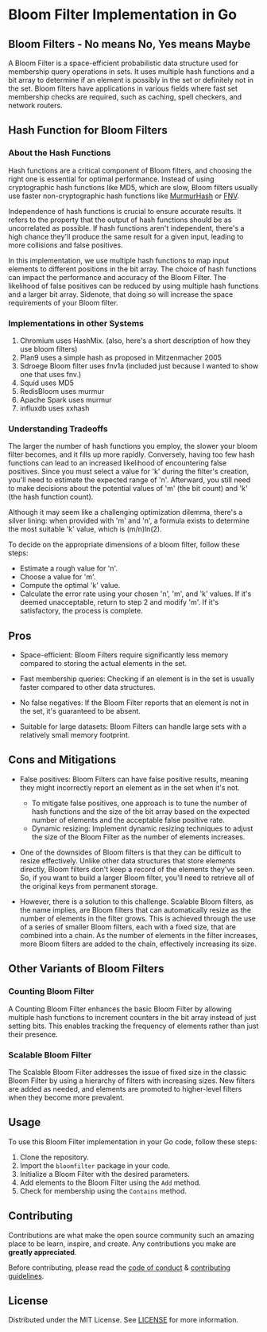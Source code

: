 # Bloom Filter Implementation in Go

## Bloom Filters - No means No, Yes means Maybe

A Bloom Filter is a space-efficient probabilistic data structure used for membership query operations in sets. It uses multiple hash functions and a bit array to determine if an element is possibly in the set or definitely not in the set. Bloom filters have applications in various fields where fast set membership checks are required, such as caching, spell checkers, and network routers.

## Hash Function for Bloom Filters

### About the Hash Functions
Hash functions are a critical component of Bloom filters, and choosing the right one is essential for optimal performance. Instead of using cryptographic hash functions like MD5, which are slow, Bloom filters usually use faster non-cryptographic hash functions like [MurmurHash](https://en.wikipedia.org/wiki/MurmurHash) or [FNV](https://en.wikipedia.org/wiki/Fowler%E2%80%93Noll%E2%80%93Vo_hash_function).

Independence of hash functions is crucial to ensure accurate results. It refers to the property that the output of hash functions should be as uncorrelated as possible. If hash functions aren't independent, there's a high chance they'll produce the same result for a given input, leading to more collisions and false positives.

In this implementation, we use multiple hash functions to map input elements to different positions in the bit array. The choice of hash functions can impact the performance and accuracy of the Bloom Filter.
The likelihood of false positives can be reduced by using multiple hash functions and a larger bit array. Sidenote, that doing so will increase the space requirements of your Bloom filter.

### Implementations in other Systems
1. Chromium uses HashMix. (also, here's a short description of how they use bloom filters)
2. Plan9 uses a simple hash as proposed in Mitzenmacher 2005
3. Sdroege Bloom filter uses fnv1a (included just because I wanted to show one that uses fnv.)
4. Squid uses MD5
5. RedisBloom uses murmur
6. Apache Spark uses murmur
7. influxdb uses xxhash

### Understanding Tradeoffs
The larger the number of hash functions you employ, the slower your bloom filter becomes, and it fills up more rapidly. Conversely, having too few hash functions can lead to an increased likelihood of encountering false positives. Since you must select a value for 'k' during the filter's creation, you'll need to estimate the expected range of 'n'. Afterward, you still need to make decisions about the potential values of 'm' (the bit count) and 'k' (the hash function count).

Although it may seem like a challenging optimization dilemma, there's a silver lining: when provided with 'm' and 'n', a formula exists to determine the most suitable 'k' value, which is (m/n)ln(2).

To decide on the appropriate dimensions of a bloom filter, follow these steps:

- Estimate a rough value for 'n'.
- Choose a value for 'm'.
- Compute the optimal 'k' value.
- Calculate the error rate using your chosen 'n', 'm', and 'k' values. If it's deemed unacceptable, return to step 2 and modify 'm'. If it's satisfactory, the process is complete.
## Pros

- Space-efficient: Bloom Filters require significantly less memory compared to storing the actual elements in the set.

- Fast membership queries: Checking if an element is in the set is usually faster compared to other data structures.

- No false negatives: If the Bloom Filter reports that an element is not in the set, it's guaranteed to be absent.

- Suitable for large datasets: Bloom Filters can handle large sets with a relatively small memory footprint.

## Cons and Mitigations

- False positives: Bloom Filters can have false positive results, meaning they might incorrectly report an element as in the set when it's not.
  - To mitigate false positives, one approach is to tune the number of hash functions and the size of the bit array based on the expected number of elements and the acceptable false positive rate.
  - Dynamic resizing: Implement dynamic resizing techniques to adjust the size of the Bloom Filter as the number of elements increases.

- One of the downsides of Bloom filters is that they can be difficult to resize effectively. Unlike other data structures that store elements directly, Bloom filters don't keep a record of the elements they've seen. So, if you want to build a larger Bloom filter, you'll need to retrieve all of the original keys from permanent storage.

- However, there is a solution to this challenge. Scalable Bloom filters, as the name implies, are Bloom filters that can automatically resize as the number of elements in the filter grows. This is achieved through the use of a series of smaller Bloom filters, each with a fixed size, that are combined into a chain. As the number of elements in the filter increases, more Bloom filters are added to the chain, effectively increasing its size.

## Other Variants of Bloom Filters

### Counting Bloom Filter

A Counting Bloom Filter enhances the basic Bloom Filter by allowing multiple hash functions to increment counters in the bit array instead of just setting bits. This enables tracking the frequency of elements rather than just their presence.

### Scalable Bloom Filter

The Scalable Bloom Filter addresses the issue of fixed size in the classic Bloom Filter by using a hierarchy of filters with increasing sizes. New filters are added as needed, and elements are promoted to higher-level filters when they become more prevalent.

## Usage

To use this Bloom Filter implementation in your Go code, follow these steps:

1. Clone the repository.
2. Import the `bloomfilter` package in your code.
3. Initialize a Bloom Filter with the desired parameters.
4. Add elements to the Bloom Filter using the `Add` method.
5. Check for membership using the `Contains` method.

## Contributing    
Contributions are what make the open source community such an amazing place to be learn, inspire, and create. Any contributions you make are **greatly appreciated**.

Before contributing, please read the [code of conduct](CODE_OF_CONDUCT.md) & [contributing guidelines](CONTRIBUTING.md).
        
## License
Distributed under the MIT License. See [LICENSE](LICENSE) for more information.